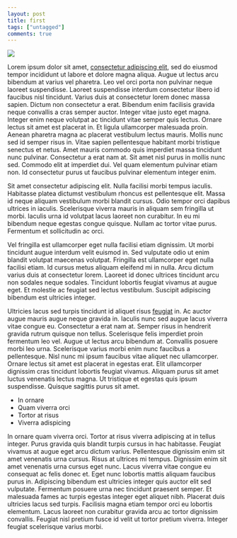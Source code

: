 ```yaml
---
layout: post
title: first
tags: ["untagged"]
comments: true
---
```


<div class="post_thumb"><img class="post_image" src="http://www.icefairy.net/weblog/myphotos/dinner.jpg"></div>

Lorem ipsum dolor sit amet, [consectetur adipiscing elit](#), sed do eiusmod tempor incididunt ut labore et dolore magna aliqua. Augue ut lectus arcu bibendum at varius vel pharetra. Leo vel orci porta non pulvinar neque laoreet suspendisse. Laoreet suspendisse interdum consectetur libero id faucibus nisl tincidunt. Varius duis at consectetur lorem donec massa sapien. Dictum non consectetur a erat. Bibendum enim facilisis gravida neque convallis a cras semper auctor. Integer vitae justo eget magna. Integer enim neque volutpat ac tincidunt vitae semper quis lectus. Ornare lectus sit amet est placerat in. Et ligula ullamcorper malesuada proin. Aenean pharetra magna ac placerat vestibulum lectus mauris. Mollis nunc sed id semper risus in. Vitae sapien pellentesque habitant morbi tristique senectus et netus. Amet mauris commodo quis imperdiet massa tincidunt nunc pulvinar. Consectetur a erat nam at. Sit amet nisl purus in mollis nunc sed. Commodo elit at imperdiet dui. Vel quam elementum pulvinar etiam non. Id consectetur purus ut faucibus pulvinar elementum integer enim.

<!--more-->

Sit amet consectetur adipiscing elit. Nulla facilisi morbi tempus iaculis. Habitasse platea dictumst vestibulum rhoncus est pellentesque elit. Massa id neque aliquam vestibulum morbi blandit cursus. Odio tempor orci dapibus ultrices in iaculis. Scelerisque viverra mauris in aliquam sem fringilla ut morbi. Iaculis urna id volutpat lacus laoreet non curabitur. In eu mi bibendum neque egestas congue quisque. Nullam ac tortor vitae purus. Fermentum et sollicitudin ac orci.

Vel fringilla est ullamcorper eget nulla facilisi etiam dignissim. Ut morbi tincidunt augue interdum velit euismod in. Sed vulputate odio ut enim blandit volutpat maecenas volutpat. Fringilla est ullamcorper eget nulla facilisi etiam. Id cursus metus aliquam eleifend mi in nulla. Arcu dictum varius duis at consectetur lorem. Laoreet id donec ultrices tincidunt arcu non sodales neque sodales. Tincidunt lobortis feugiat vivamus at augue eget. Et molestie ac feugiat sed lectus vestibulum. Suscipit adipiscing bibendum est ultricies integer.

Ultricies lacus sed turpis tincidunt id aliquet risus [feugiat](#) in. Ac auctor augue mauris augue neque gravida in. Iaculis nunc sed augue lacus viverra vitae congue eu. Consectetur a erat nam at. Semper risus in hendrerit gravida rutrum quisque non tellus. Scelerisque felis imperdiet proin fermentum leo vel. Augue ut lectus arcu bibendum at. Convallis posuere morbi leo urna. Scelerisque varius morbi enim nunc faucibus a pellentesque. Nisl nunc mi ipsum faucibus vitae aliquet nec ullamcorper. Ornare lectus sit amet est placerat in egestas erat. Elit ullamcorper dignissim cras tincidunt lobortis feugiat vivamus. Aliquam purus sit amet luctus venenatis lectus magna. Ut tristique et egestas quis ipsum suspendisse. Quisque sagittis purus sit amet.
 
- In ornare
- Quam viverra orci
- Tortor at risus
- Viverra adispicing

In ornare quam viverra orci. Tortor at risus viverra adipiscing at in tellus integer. Purus gravida quis blandit turpis cursus in hac habitasse. Feugiat vivamus at augue eget arcu dictum varius. Pellentesque dignissim enim sit amet venenatis urna cursus. Risus at ultrices mi tempus. Dignissim enim sit amet venenatis urna cursus eget nunc. Lacus viverra vitae congue eu consequat ac felis donec et. Eget nunc lobortis mattis aliquam faucibus purus in. Adipiscing bibendum est ultricies integer quis auctor elit sed vulputate. Fermentum posuere urna nec tincidunt praesent semper. Et malesuada fames ac turpis egestas integer eget aliquet nibh. Placerat duis ultricies lacus sed turpis. Facilisis magna etiam tempor orci eu lobortis elementum. Lacus laoreet non curabitur gravida arcu ac tortor dignissim convallis. Feugiat nisl pretium fusce id velit ut tortor pretium viverra. Integer feugiat scelerisque varius morbi.
